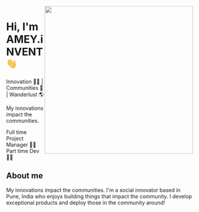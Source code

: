 <img align="right" width="400" height="400" src="https://ameyinvent.in/static/d6b71bfe491ec9884f472f750ee30c54/39600/memoji-5.png">


# Hi, I'm AMEY.iNVENT <img src="https://github.com/ameyinvent/ameyinvent/blob/master/hi.gif" width="30px">

Innovation :man_technologist: | Communities 👾 | Wanderlust :earth_americas:

My innovations impact the communities.

Full time Project Manager :office_worker:
Part time Dev :man_technologist:

## About me 

My innovations impact the communities.
I'm a social innovator based in Pune, India who enjoys building things that impact the community. I develop exceptional products and deploy those in the community around!

